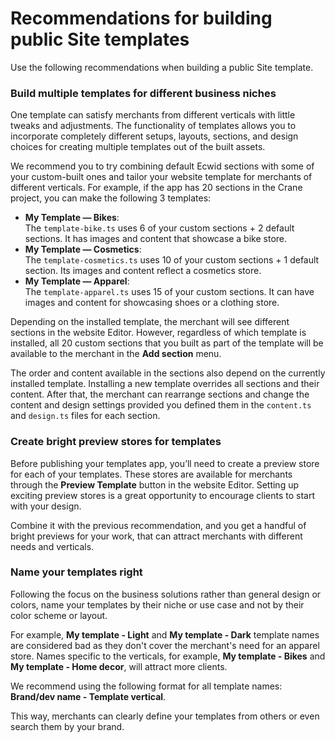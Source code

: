 # Recommendations for building public Site templates

Use the following recommendations when building a public Site template.

### Build multiple templates for different business niches

One template can satisfy merchants from different verticals with little tweaks and adjustments. The functionality of templates allows you to incorporate completely different setups, layouts, sections, and design choices for creating multiple templates out of the built assets.

We recommend you to try combining default Ecwid sections with some of your custom-built ones and tailor your website template for merchants of different verticals. For example, if the app has 20 sections in the Crane project, you can make the following 3 templates:

* **My Template — Bikes**:\
  The `template-bike.ts` uses 6 of your custom sections + 2 default sections. It has images and content that showcase a bike store.
* **My Template — Cosmetics**:\
  The `template-cosmetics.ts` uses 10 of your custom sections + 1 default section. Its images and content reflect a cosmetics store.
* **My Template — Apparel**:\
  The `template-apparel.ts` uses 15 of your custom sections. It can have images and content for showcasing shoes or a clothing store.

Depending on the installed template, the merchant will see different sections in the website Editor. However, regardless of which template is installed, all 20 custom sections that you built as part of the template will be available to the merchant in the **Add section** menu.

The order and content available in the sections also depend on the currently installed template. Installing a new template overrides all sections and their content. After that, the merchant can rearrange sections and change the content and design settings provided you defined them in the `content.ts` and `design.ts` files for each section.

### Create bright preview stores for templates

Before publishing your templates app, you’ll need to create a preview store for each of your templates. These stores are available for merchants through the **Preview Template** button in the website Editor. Setting up exciting preview stores is a great opportunity to encourage clients to start with your design.

Combine it with the previous recommendation, and you get a handful of bright previews for your work, that can attract merchants with different needs and verticals.

### Name your templates right

Following the focus on the business solutions rather than general design or colors, name your templates by their niche or use case and not by their color scheme or layout.

For example, **My template - Light** and **My template - Dark** template names are considered bad as they don't cover the merchant's need for an apparel store. Names specific to the verticals, for example, **My template - Bikes** and **My template - Home decor**, will attract more clients.

We recommend using the following format for all template names: **Brand/dev name - Template vertical**.

This way, merchants can clearly define your templates from others or even search them by your brand.
